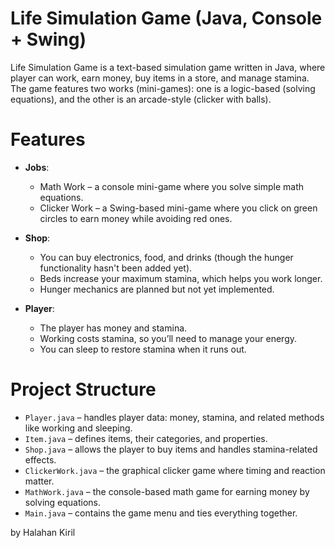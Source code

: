 # Life Simulation Game (Java, Console + Swing)

Life Simulation Game is a text-based simulation game written in Java, where player can work, earn money, buy items in a store, and manage stamina. The game features two works (mini-games): one is a logic-based (solving equations), and the other is an arcade-style (clicker with balls).

# Features

- **Jobs**:
  - Math Work – a console mini-game where you solve simple math equations.
  - Clicker Work – a Swing-based mini-game where you click on green circles to earn money while avoiding red ones.

- **Shop**:
  - You can buy electronics, food, and drinks (though the hunger functionality hasn't been added yet).
  - Beds increase your maximum stamina, which helps you work longer.
  - Hunger mechanics are planned but not yet implemented.
  
- **Player**:
  - The player has money and stamina.
  - Working costs stamina, so you’ll need to manage your energy.
  - You can sleep to restore stamina when it runs out.

# Project Structure

- `Player.java` – handles player data: money, stamina, and related methods like working and sleeping.
- `Item.java` – defines items, their categories, and properties.
- `Shop.java` – allows the player to buy items and handles stamina-related effects.
- `ClickerWork.java` – the graphical clicker game where timing and reaction matter.
- `MathWork.java` – the console-based math game for earning money by solving equations.
- `Main.java` – contains the game menu and ties everything together.

by Halahan Kiril
